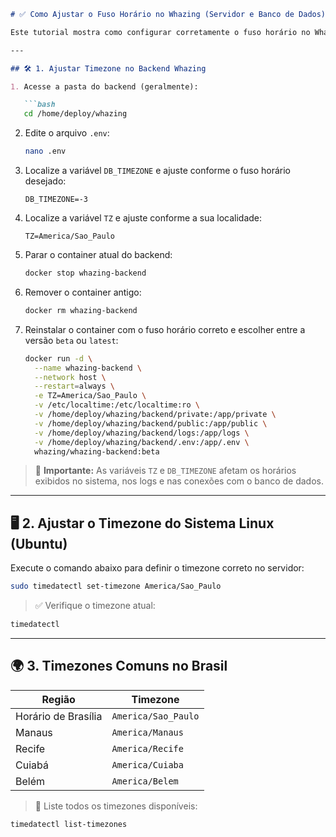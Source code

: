 ````markdown
# ✅ Como Ajustar o Fuso Horário no Whazing (Servidor e Banco de Dados)

Este tutorial mostra como configurar corretamente o fuso horário no Whazing, tanto no backend (Docker) quanto no servidor (Linux/Ubuntu). Isso é importante para garantir que horários de mensagens, logs e banco de dados estejam corretos.

---

## 🛠️ 1. Ajustar Timezone no Backend Whazing

1. Acesse a pasta do backend (geralmente):

   ```bash
   cd /home/deploy/whazing
````

2. Edite o arquivo `.env`:

   ```bash
   nano .env
   ```

3. Localize a variável `DB_TIMEZONE` e ajuste conforme o fuso horário desejado:

   ```env
   DB_TIMEZONE=-3
   ```

4. Localize a variável `TZ` e ajuste conforme a sua localidade:

   ```env
   TZ=America/Sao_Paulo
   ```

5. Parar o container atual do backend:

   ```bash
   docker stop whazing-backend
   ```

6. Remover o container antigo:

   ```bash
   docker rm whazing-backend
   ```

7. Reinstalar o container com o fuso horário correto e escolher entre a versão `beta` ou `latest`:

   ```bash
   docker run -d \
     --name whazing-backend \
     --network host \
     --restart=always \
     -e TZ=America/Sao_Paulo \
     -v /etc/localtime:/etc/localtime:ro \
     -v /home/deploy/whazing/backend/private:/app/private \
     -v /home/deploy/whazing/backend/public:/app/public \
     -v /home/deploy/whazing/backend/logs:/app/logs \
     -v /home/deploy/whazing/backend/.env:/app/.env \
     whazing/whazing-backend:beta
   ```

> 📌 **Importante:** As variáveis `TZ` e `DB_TIMEZONE` afetam os horários exibidos no sistema, nos logs e nas conexões com o banco de dados.

---

## 🖥️ 2. Ajustar o Timezone do Sistema Linux (Ubuntu)

Execute o comando abaixo para definir o timezone correto no servidor:

```bash
sudo timedatectl set-timezone America/Sao_Paulo
```

> ✅ Verifique o timezone atual:

```bash
timedatectl
```

---

## 🌍 3. Timezones Comuns no Brasil

| Região              | Timezone            |
| ------------------- | ------------------- |
| Horário de Brasília | `America/Sao_Paulo` |
| Manaus              | `America/Manaus`    |
| Recife              | `America/Recife`    |
| Cuiabá              | `America/Cuiaba`    |
| Belém               | `America/Belem`     |

> 🧭 Liste todos os timezones disponíveis:

```bash
timedatectl list-timezones
```
